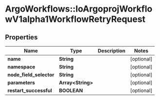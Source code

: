 # ArgoWorkflows::IoArgoprojWorkflowV1alpha1WorkflowRetryRequest

## Properties
Name | Type | Description | Notes
------------ | ------------- | ------------- | -------------
**name** | **String** |  | [optional] 
**namespace** | **String** |  | [optional] 
**node_field_selector** | **String** |  | [optional] 
**parameters** | **Array&lt;String&gt;** |  | [optional] 
**restart_successful** | **BOOLEAN** |  | [optional] 


